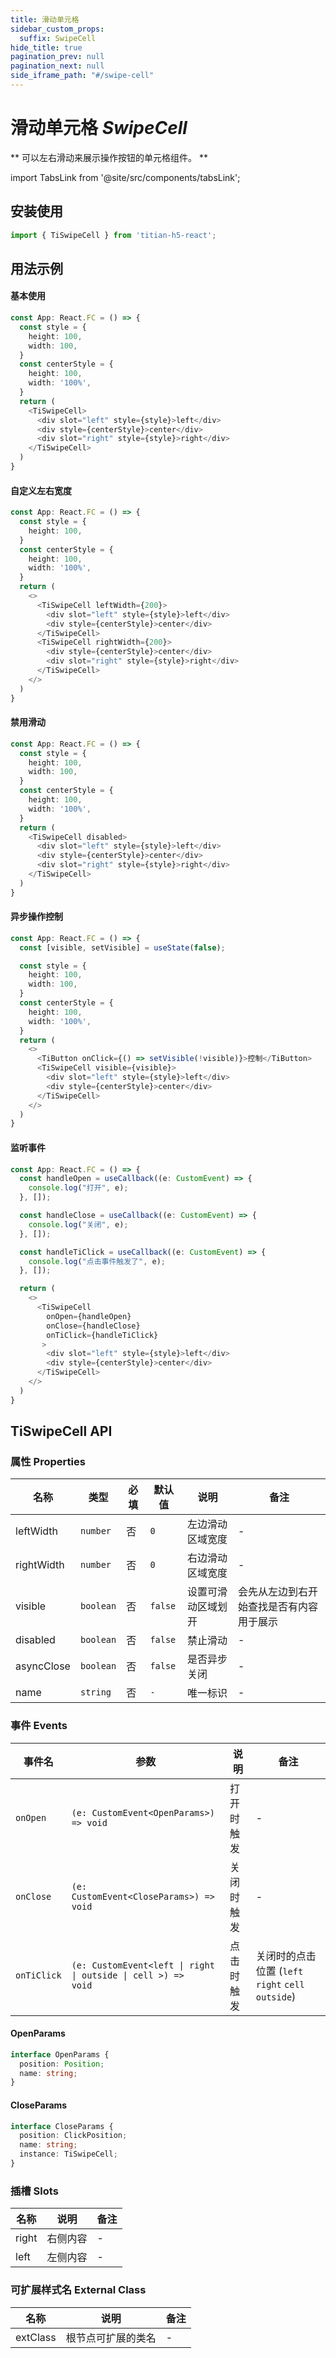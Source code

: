 ```yaml
---
title: 滑动单元格
sidebar_custom_props:
  suffix: SwipeCell
hide_title: true
pagination_prev: null
pagination_next: null
side_iframe_path: "#/swipe-cell"
---
```


# 滑动单元格 _SwipeCell_

** 可以左右滑动来展示操作按钮的单元格组件。 **

import TabsLink from '@site/src/components/tabsLink';

<TabsLink id="tiswipecell-api" />

## 安装使用

```typescript showLineNumbers
import { TiSwipeCell } from 'titian-h5-react';
```

## 用法示例

#### 基本使用
```typescript jsx showLineNumbers
const App: React.FC = () => {
  const style = {
    height: 100,
    width: 100,
  }
  const centerStyle = {
    height: 100,
    width: '100%',
  }
  return (
    <TiSwipeCell>
      <div slot="left" style={style}>left</div>
      <div style={centerStyle}>center</div>
      <div slot="right" style={style}>right</div>
    </TiSwipeCell>
  )
}
```

#### 自定义左右宽度

```typescript jsx showLineNumbers
const App: React.FC = () => {
  const style = {
    height: 100,
  }
  const centerStyle = {
    height: 100,
    width: '100%',
  }
  return (
    <>
      <TiSwipeCell leftWidth={200}>
        <div slot="left" style={style}>left</div>
        <div style={centerStyle}>center</div>
      </TiSwipeCell>
      <TiSwipeCell rightWidth={200}>
        <div style={centerStyle}>center</div>
        <div slot="right" style={style}>right</div>
      </TiSwipeCell>
    </>
  )
}
```

#### 禁用滑动
```typescript jsx showLineNumbers
const App: React.FC = () => {
  const style = {
    height: 100,
    width: 100,
  }
  const centerStyle = {
    height: 100,
    width: '100%',
  }
  return (
    <TiSwipeCell disabled>
      <div slot="left" style={style}>left</div>
      <div style={centerStyle}>center</div>
      <div slot="right" style={style}>right</div>
    </TiSwipeCell>
  )
}
```

#### 异步操作控制
```typescript jsx showLineNumbers
const App: React.FC = () => {
  const [visible, setVisible] = useState(false);

  const style = {
    height: 100,
    width: 100,
  }
  const centerStyle = {
    height: 100,
    width: '100%',
  }
  return (
    <>
      <TiButton onClick={() => setVisible(!visible)}>控制</TiButton>
      <TiSwipeCell visible={visible}>
        <div slot="left" style={style}>left</div>
        <div style={centerStyle}>center</div>
      </TiSwipeCell>
    </>
  )
}
```

#### 监听事件

```typescript jsx showLineNumbers
const App: React.FC = () => {
  const handleOpen = useCallback((e: CustomEvent) => {
    console.log("打开", e);
  }, []);

  const handleClose = useCallback((e: CustomEvent) => {
    console.log("关闭", e);
  }, []);

  const handleTiClick = useCallback((e: CustomEvent) => {
    console.log("点击事件触发了", e);
  }, []);

  return (
    <>
      <TiSwipeCell 
        onOpen={handleOpen}
        onClose={handleClose}
        onTiClick={handleTiClick}
       >
        <div slot="left" style={style}>left</div>
        <div style={centerStyle}>center</div>
      </TiSwipeCell>
    </>
  )
}
```

## TiSwipeCell API

### 属性 **Properties**

| 名称       | 类型      | 必填 | 默认值 | 说明               | 备注                                     |
| ---------- | --------- | ---- | ------ | ------------------ | ---------------------------------------- |
| leftWidth  | `number`  | 否   | `0`      | 左边滑动区域宽度   | -                                        |
| rightWidth | `number`  | 否   | `0`      | 右边滑动区域宽度   | -                                        |
| visible    | `boolean` | 否   | `false`  | 设置可滑动区域划开 | 会先从左边到右开始查找是否有内容用于展示 |
| disabled   | `boolean` | 否   | `false`  | 禁止滑动           | -                                        |
| asyncClose | `boolean` | 否   | `false`  | 是否异步关闭       | -                                        |
| name       | `string`  | 否   | `-`      | 唯一标识           | -                                        |

### 事件 **Events**

| 事件名 | 参数 |  说明       | 备注                                                       |
| ------ | ---------- | -------------- | -------------------------------------------- |
| `onOpen`   | `(e: CustomEvent<OpenParams>) => void` | 打开时触发  | -      |
| `onClose`  | `(e: CustomEvent<CloseParams>) => void` | 关闭时触发 | - |
| `onTiClick`  | <code>(e: CustomEvent<left &vert; right &vert; outside &vert; cell \>) => void</code> | 点击时触发 | 关闭时的点击位置 (`left` `right` `cell` `outside`)         |

#### OpenParams
```typescript showLineNumbers
interface OpenParams {
  position: Position;
  name: string;
}
```

#### CloseParams
```typescript showLineNumbers
interface CloseParams {
  position: ClickPosition;
  name: string;
  instance: TiSwipeCell;
}
```

### 插槽 **Slots**
| 名称    | 说明       | 备注 |
| ------- | ---------- | ---- | 
| right | 右侧内容 | -   |
| left    | 左侧内容   | -    | 

### 可扩展样式名 **External Class**

| 名称     | 说明               | 备注 |
| -------- | ------------------ | ---- |
| extClass | 根节点可扩展的类名 | -    |

